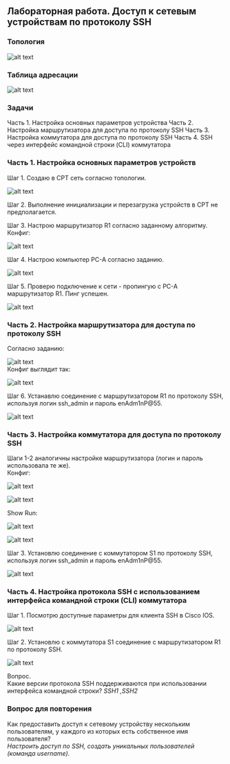 ## Лабораторная работа. Доступ к сетевым устройствам по протоколу SSH

### Топология
![alt text](https://github.com/elborisova3009/otus-networks/blob/master/labs/lab5/%D0%A1%D0%BA%D1%80%D0%B8%D0%BD%D1%88%D0%BE%D1%82%2011-10-2022%20121306.jpg)

### 	Таблица адресации
![alt text](https://github.com/elborisova3009/otus-networks/blob/master/labs/lab5/%D0%A1%D0%BA%D1%80%D0%B8%D0%BD%D1%88%D0%BE%D1%82%2011-10-2022%20120646-1.jpg)

### 	Задачи
Часть 1. Настройка основных параметров устройства
Часть 2. Настройка маршрутизатора для доступа по протоколу SSH
Часть 3. Настройка коммутатора для доступа по протоколу SSH
Часть 4. SSH через интерфейс командной строки (CLI) коммутатора

### 	Часть 1. Настройка основных параметров устройств

Шаг 1. Создаю в CPT сеть согласно топологии.

![alt text](https://github.com/elborisova3009/otus-networks/blob/master/labs/lab5/%D0%A1%D0%BA%D1%80%D0%B8%D0%BD%D1%88%D0%BE%D1%82%2011-10-2022%20130805-1.jpg) 

Шаг 2. Выполнение инициализации и перезагрузка устройств в CPT не предполагается.

Шаг 3. Настрою маршрутизатор R1 согласно заданному алгоритму.  
Конфиг:

![alt text](https://github.com/elborisova3009/otus-networks/blob/master/labs/lab5/%D0%A1%D0%BA%D1%80%D0%B8%D0%BD%D1%88%D0%BE%D1%82%2011-10-2022%2016282-1.jpg)

Шаг 4. Настрою компьютер PC-A согласно заданию.

![alt text](https://github.com/elborisova3009/otus-networks/blob/master/labs/lab5/%D0%A1%D0%BA%D1%80%D0%B8%D0%BD%D1%88%D0%BE%D1%82%2011-10-2022%20131018.jpg)  

Шаг 5. Проверю подключение к сети - пропингую с PC-A маршрутизатор R1. Пинг успешен.    

![alt text](https://github.com/elborisova3009/otus-networks/blob/master/labs/lab5/%D0%A1%D0%BA%D1%80%D0%B8%D0%BD%D1%88%D0%BE%D1%82%2011-10-2022%20131147.jpg)  

### Часть 2. Настройка маршрутизатора для доступа по протоколу SSH  

Согласно заданию:

![alt text](https://github.com/elborisova3009/otus-networks/blob/master/labs/lab5/%D0%A1%D0%BA%D1%80%D0%B8%D0%BD%D1%88%D0%BE%D1%82%2011-10-2022%20170218-1.jpg)  
Конфиг выглядит так: 

![alt text](https://github.com/elborisova3009/otus-networks/blob/master/labs/lab5/%D0%A1%D0%BA%D1%80%D0%B8%D0%BD%D1%88%D0%BE%D1%82%2011-10-2022%20165839.jpg) 

Шаг 6. Устанавлю соединение с маршрутизатором R1 по протоколу SSH, используя логин ssh_admin и пароль enAdm1nP@55.  

![alt text](https://github.com/elborisova3009/otus-networks/blob/master/labs/lab5/%D0%A1%D0%BA%D1%80%D0%B8%D0%BD%D1%88%D0%BE%D1%82%2011-10-2022%20170735.jpg)

### Часть 3. Настройка коммутатора для доступа по протоколу SSH

Шаги 1-2 аналогичны настройке маршрутизатора (логин и пароль использовала те же).  
Конфиг:  

![alt text](https://github.com/elborisova3009/otus-networks/blob/master/labs/lab5/%D0%A1%D0%BA%D1%80%D0%B8%D0%BD%D1%88%D0%BE%D1%82%2011-10-2022%20172338.jpg)  

![alt text](https://github.com/elborisova3009/otus-networks/blob/master/labs/lab5/%D0%A1%D0%BA%D1%80%D0%B8%D0%BD%D1%88%D0%BE%D1%82%2011-10-2022%20172710.jpg)  

Show Run:

![alt text](https://github.com/elborisova3009/otus-networks/blob/master/labs/lab5/%D0%A1%D0%BA%D1%80%D0%B8%D0%BD%D1%88%D0%BE%D1%82%2011-10-2022%20175837.jpg)

![alt text](https://github.com/elborisova3009/otus-networks/blob/master/labs/lab5/%D0%A1%D0%BA%D1%80%D0%B8%D0%BD%D1%88%D0%BE%D1%82%2011-10-2022%20175848.jpg)


Шаг 3. Установлю соединение с коммутатором S1 по протоколу SSH, используя логин ssh_admin и пароль enAdm1nP@55.  

![alt text](https://github.com/elborisova3009/otus-networks/blob/master/labs/lab5/%D0%A1%D0%BA%D1%80%D0%B8%D0%BD%D1%88%D0%BE%D1%82%2011-10-2022%20172910.jpg)


### Часть 4. Настройка протокола SSH с использованием интерфейса командной строки (CLI) коммутатора

Шаг 1. Посмотрю доступные параметры для клиента SSH в Cisco IOS.

![alt text](https://github.com/elborisova3009/otus-networks/blob/master/labs/lab5/%D0%A1%D0%BA%D1%80%D0%B8%D0%BD%D1%88%D0%BE%D1%82%2011-10-2022%20173913.jpg)  


Шаг 2. Установлю с коммутатора S1 соединение с маршрутизатором R1 по протоколу SSH.

![alt text](https://github.com/elborisova3009/otus-networks/blob/master/labs/lab5/%D0%A1%D0%BA%D1%80%D0%B8%D0%BD%D1%88%D0%BE%D1%82%2011-10-2022%20175734.jpg)

Вопрос.  
Какие версии протокола SSH поддерживаются при использовании интерфейса командной строки?  *SSH1 ,SSH2*  

### Вопрос для повторения

Как предоставить доступ к сетевому устройству нескольким пользователям, у каждого из которых есть собственное имя пользователя?  
*Настроить доступ по SSH, создать уникальных пользователей (команда username).*




































